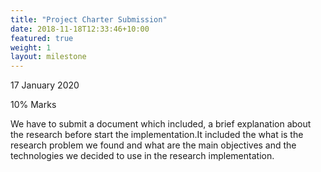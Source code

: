 ```yaml
---
title: "Project Charter Submission"
date: 2018-11-18T12:33:46+10:00
featured: true
weight: 1
layout: milestone
---
```


17 January 2020

10% Marks

We have to submit a document which included, a brief explanation about the research before start the implementation.It included the what is the research problem we found and what are the main objectives and the technologies we decided to use in the research implementation.